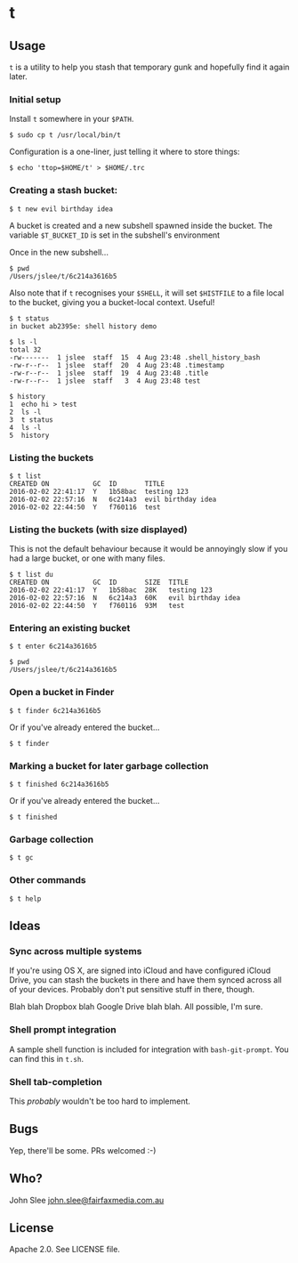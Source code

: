 # t

## Usage

`t` is a utility to help you stash that temporary gunk and hopefully find it again later.

### Initial setup

Install `t` somewhere in your `$PATH`.

    $ sudo cp t /usr/local/bin/t

Configuration is a one-liner, just telling it where to store things:

    $ echo 'ttop=$HOME/t' > $HOME/.trc

### Creating a stash bucket:

    $ t new evil birthday idea

A bucket is created and a new subshell spawned inside the bucket. The variable `$T_BUCKET_ID` is set in the subshell's environment

Once in the new subshell...

    $ pwd
    /Users/jslee/t/6c214a3616b5

Also note that if `t` recognises your `$SHELL`, it will set `$HISTFILE` to a file local to
the bucket, giving you a bucket-local context. Useful!

    $ t status
    in bucket ab2395e: shell history demo

    $ ls -l
    total 32
    -rw-------  1 jslee  staff  15  4 Aug 23:48 .shell_history_bash
    -rw-r--r--  1 jslee  staff  20  4 Aug 23:48 .timestamp
    -rw-r--r--  1 jslee  staff  19  4 Aug 23:48 .title
    -rw-r--r--  1 jslee  staff   3  4 Aug 23:48 test

    $ history
    1  echo hi > test
    2  ls -l
    3  t status
    4  ls -l
    5  history

### Listing the buckets

    $ t list
    CREATED ON           GC  ID       TITLE
    2016-02-02 22:41:17  Y   1b58bac  testing 123
    2016-02-02 22:57:16  N   6c214a3  evil birthday idea
    2016-02-02 22:44:50  Y   f760116  test

### Listing the buckets (with size displayed)

This is not the default behaviour because it would be annoyingly slow if you had a large bucket, or one with many files.

    $ t list du
    CREATED ON           GC  ID       SIZE  TITLE
    2016-02-02 22:41:17  Y   1b58bac  28K   testing 123
    2016-02-02 22:57:16  N   6c214a3  60K   evil birthday idea
    2016-02-02 22:44:50  Y   f760116  93M   test

### Entering an existing bucket

    $ t enter 6c214a3616b5

    $ pwd
	/Users/jslee/t/6c214a3616b5

### Open a bucket in Finder

    $ t finder 6c214a3616b5

Or if you've already entered the bucket...

    $ t finder

### Marking a bucket for later garbage collection

    $ t finished 6c214a3616b5

Or if you've already entered the bucket...

    $ t finished

### Garbage collection

    $ t gc

### Other commands

    $ t help

## Ideas

### Sync across multiple systems

If you're using OS X, are signed into iCloud and have configured iCloud
Drive, you can stash the buckets in there and have them synced across
all of your devices. Probably don't put sensitive stuff in there,
though.

Blah blah Dropbox blah Google Drive blah blah. All possible, I'm sure.

### Shell prompt integration

A sample shell function is included for integration with `bash-git-prompt`.
You can find this in `t.sh`.

### Shell tab-completion

This *probably* wouldn't be too hard to implement.


## Bugs

Yep, there'll be some. PRs welcomed :-)


## Who?

John Slee <john.slee@fairfaxmedia.com.au>


## License

Apache 2.0. See LICENSE file.
